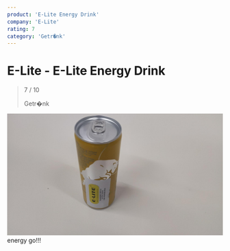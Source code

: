 ```yaml
---
product: 'E-Lite Energy Drink'
company: 'E-Lite'
rating: 7
category: 'Getr�nk'
---
```


# E-Lite - E-Lite Energy Drink
>
> 7 / 10
>
> Getr�nk

![E-Lite Energy Drink](./assets/e-lite-e-lite-energy-drink-a4e59b5c-d821-40ca-9614-2a598af2ffed.jpg)
energy go!!!
